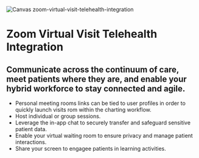 ![Canvas zoom-virtual-visit-telehealth-integration](https://images.prismic.io/canvas-website/ZsyLrUaF0TcGJZdJ_zoom-logo.png?auto=format,compress)

# Zoom Virtual Visit Telehealth Integration

## Communicate across the continuum of care, meet patients where they are, and enable your hybrid workforce to stay connected and agile.
- Personal meeting rooms links can be tied to user profiles in order to quickly launch visits rom within the charting workflow.
- Host individual or group sessions.
- Leverage the in-app chat to securely transfer and safeguard sensitive patient data.
- Enable your virtual waiting room to ensure privacy and manage patient interactions.
- Share your screen to engagee patients in learning activities. 
  
